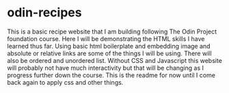 # odin-recipes
This is a basic recipe website that I am building following The Odin Project foundation course.
Here I will be demonstrating the HTML skills I have learned thus far. Using basic html boilerplate and embedding image and absolute or relative links are some of the things I will be using. There will also be ordered and unordered list.
Without CSS and Javascript this website will probably not have much interactivity but that will be changing as I progress further down the course.
This is the readme for now until I come back again to apply css and other things.